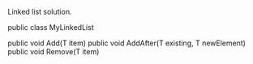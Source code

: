 Linked list solution.

public class MyLinkedList<T>

public void Add(T item)
public void AddAfter(T existing, T newElement)
public void Remove(T item)
